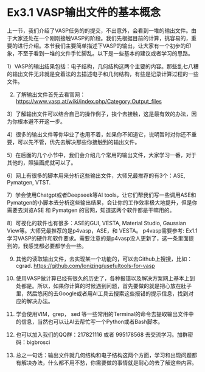 # Ex3.1 VASP输出文件的基本概念

上一节，我们介绍了VASP任务的的提交，不出意外，会看到一堆的输出文件。由于大家还处在一个刚刚接触VASP的阶段。我们先根据目前的计算，挑容易的，重要的进行介绍。本节我们主要简单描述下VASP的输出，让大家有一个初步的印象，不至于看到一堆的文件手忙脚乱。以下是一些基本的建议或者学习的思路。

1）VASP的输出结果包括：电子结构，几何结构这两个主要的内容。那些乱七八糟的输出文件无非就是变着法的去描述电子和几何结构，有些是记录计算过程的一些文件。

2) 了解输出文件首先去看官网：https://www.vasp.at/wiki/index.php/Category:Output_files

3）了解输出文件可以结合自己的操作例子，挨个去接触，这是最有效的办法，因为你根本避不开这一步。 

4）很多的输出文件等你毕业了也用不着，如果你不知道它，说明暂时对你还不重要，可以先不管，优先去解决那些你接触到的输出文件。

5）在后面的几个小节中，我们会介绍几个常用的输出文件，大家学习一番，对于其他的，照猫画虎就可以了。

6）网上有很多的脚本用来分析这些输出文件，大师兄最推荐的有3个：ASE, Pymatgen, VTST. 

7）学会使用Chatgpt或者Deepseek等AI tools，让它们帮我们写一些调用ASE和Pymatgen的小脚本去分析这些输出结果，会让你的工作效率极大地提升，但是你需要去浏览ASE 和 Pymatgen 的官网，知道这两个软件都是干嘛用的。

8）可视化的软件也有很多：ASE的GUI, VESTA, Material Studio, Gaussian View等。大师兄最推荐的是p4vasp，ASE，和 VESTA。 p4vasp需要参考: Ex1.1 学习VASP的硬件和软件要求。需要注意的是p4vasp没人更新了，这一条里面提到的，我感觉都必要都学会一些。

9) 其他的读取输出文件，去实现某一个功能的，可以去Github上搜搜，比如：cgrad. https://github.com/Ionizing/usefultools-for-vasp

10) 使用VASP做计算已经有很久的历史了，各种报错以及解决方案网上基本上到处都是。所以，如果你计算的时候遇到问题，首先要做的就是把心放在肚子里，然后悠闲的去Google或者用AI工具去搜索这些报错的提示信息，找到对应的解决办法。

11) 学会使用VIM，grep， sed 等一些常用的Terminal的命令去提取输出文件中的信息，当然也可以让AI去帮忙写一个Python或者Bash脚本。

12) 也可以加入我们的QQ群：217821116 或者 995178568 去交流学习。加群密码：bigbrosci 

13) 总之一句话：输出文件就几何结构和电子结构这两个方面，学习和出现问题都有解决办法，什么都不用不愁，你需要做的事情就是耐心的去了解这些内容。
